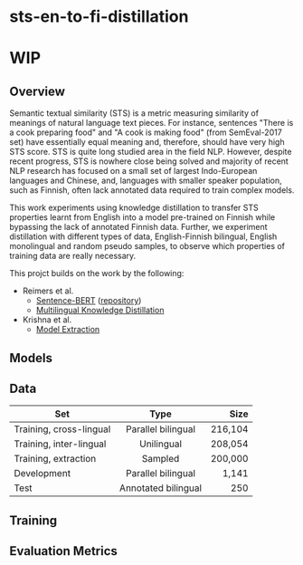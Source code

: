 # sts-en-to-fi-distillation

# WIP

## Overview

Semantic textual similarity (STS) is a metric measuring similarity of meanings of natural language text pieces. For instance, sentences "There is a cook preparing food" and "A cook is making food" (from SemEval-2017 set) have essentially equal meaning and, therefore, should have very high STS score. STS is quite long studied area in the field NLP. However, despite recent progress, STS is nowhere close being solved and majority of recent NLP research has focused on a small set of largest Indo-European languages and Chinese, and, languages with smaller speaker population, such as Finnish, often lack annotated data required to train complex models.

This work experiments  using knowledge distillation to transfer STS properties learnt from English into a model pre-trained on Finnish while bypassing the lack of annotated Finnish data. Further, we experiment distillation with different types of data, English-Finnish bilingual, English monolingual and random pseudo samples, to observe which properties of training data are really necessary.

This projct builds on the work by the following:
* Reimers et al.
  - [Sentence-BERT](https://arxiv.org/abs/1908.10084) ([repository](https://github.com/UKPLab/sentence-transformers))
  -  [Multilingual Knowledge Distillation](https://arxiv.org/abs/2004.09813)
* Krishna et al.
  - [Model Extraction](https://arxiv.org/abs/1910.12366)



## Models

## Data

| Set   |      Type      |  Size |
|----------|:-------------:|------:|
| Training, cross-lingual |   Parallel bilingual | 216,104 |
| Training, inter-lingual |    Unilingual   |   208,054 |
| Training, extraction  | Sampled |   200,000 |
| Development | Parallel bilingual| 1,141 |
| Test  | Annotated bilingual | 250 |

## Training

## Evaluation Metrics
